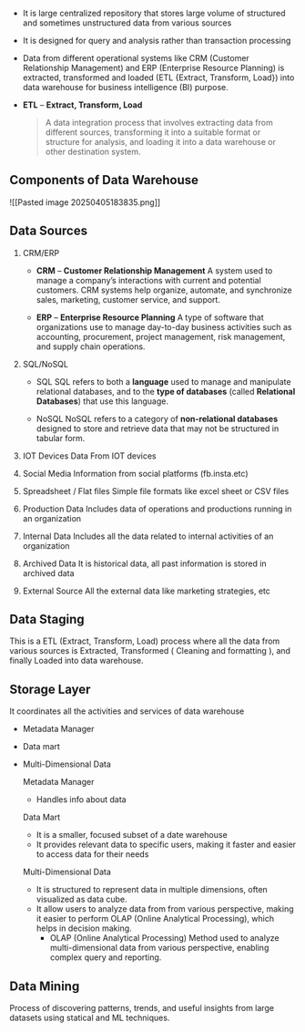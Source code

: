 
- It is large centralized repository that stores large volume of structured and sometimes unstructured data from various sources
- It is designed for query and analysis rather than transaction processing
- Data from different operational systems like CRM (Customer Relationship Management) and ERP (Enterprise Resource Planning) is extracted, transformed and loaded (ETL {Extract, Transform, Load}) into data warehouse for business intelligence (BI) purpose.


- **ETL** – **Extract, Transform, Load**
    
    > A data integration process that involves extracting data from different sources, transforming it into a suitable format or structure for analysis, and loading it into a data warehouse or other destination system.
    


## Components of Data Warehouse

![[Pasted image 20250405183835.png]]


## Data Sources

1. CRM/ERP

	- **CRM** – **Customer Relationship Management**
		A system used to manage a company’s interactions with current and potential customers. CRM systems help organize, automate, and synchronize sales, marketing, customer service, and support.
    
	- **ERP** – **Enterprise Resource Planning**
		A type of software that organizations use to manage day-to-day business activities such as accounting, procurement, project management, risk management, and supply chain operations.

2. SQL/NoSQL

	- SQL
		SQL refers to both a **language** used to manage and manipulate relational databases, and to the **type of databases** (called **Relational Databases**) that use this language.

	- NoSQL
	    NoSQL refers to a category of **non-relational databases** designed to store and retrieve data that may not be structured in tabular form.

3. IOT Devices 
		Data From IOT devices

4. Social Media
		Information from social platforms (fb.insta.etc)

5. Spreadsheet / Flat files
		Simple file formats like excel sheet or CSV files

6. Production Data
		Includes data of operations and productions running in an organization

7. Internal Data
	    Includes all the data related to internal activities of an organization

8. Archived Data 
		It is historical data, all past information is stored in archived data

9. External Source
		 All the external data like marketing strategies, etc

## Data Staging 

This is a ETL (Extract, Transform, Load) process where all the data from various sources is Extracted, Transformed ( Cleaning and formatting ), and finally Loaded into data warehouse.

## Storage Layer

It coordinates all the activities and services of data warehouse 

- Metadata Manager
- Data mart 
- Multi-Dimensional Data

	Metadata Manager
	- Handles info about data

	Data Mart
	 - It is a smaller, focused subset of a date warehouse
	 - It provides relevant data to specific users, making it faster and easier to access data for their needs

	Multi-Dimensional Data
	- It is structured to represent data in multiple dimensions, often visualized as data cube.
	- It allow users to analyze data from from various perspective, making it easier to perform OLAP (Online Analytical Processing), which helps in decision making.
		- OLAP (Online Analytical Processing)
			Method used to analyze multi-dimensional data from various perspective, enabling complex query and reporting.

## Data Mining

Process of discovering patterns, trends, and useful insights from large datasets using statical and ML techniques.
